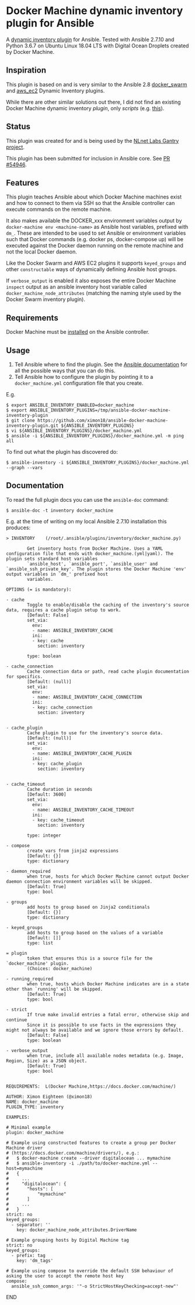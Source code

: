 # Docker Machine dynamic inventory plugin for Ansible

A [dynamic inventory plugin](https://docs.ansible.com/ansible/latest/plugins/inventory.html) for Ansible. Tested with Ansible 2.7.10 and Python 3.6.7 on Ubuntu Linux 18.04 LTS with Digital Ocean Droplets created by Docker Machine.

## Inspiration

This plugin is based on and is very similar to the Ansible 2.8 [docker_swarm](https://docs.ansible.com/ansible/devel/plugins/inventory/docker_swarm.html?highlight=docker_swarm) and [aws_ec2](https://docs.ansible.com/ansible/devel/plugins/inventory/aws_ec2.html?highlight=aws_ec2) Dynamic Inventory plugins.

While there are other similar solutions out there, I did not find an existing Docker Machine dynamic inventory _plugin_, only _scripts_ (e.g. [this](https://gist.github.com/nathanleclaire/1bbf18de7c73f89aa36c)).

## Status

This plugin was created for and is being used by the [NLnet Labs Gantry project](https://github.com/NLnetLabs/gantry).

This plugin has been submitted for inclusion in Ansible core. See [PR #54946](https://github.com/ansible/ansible/pull/54946).

## Features

This plugin teaches Ansible about which Docker Machine machines exist and how to connect to them via SSH so that the Ansible controller can execute commands on the remote machine.

It also makes available the DOCKER_xxx environment variables output by `docker-machine env <machine-name>` as Ansible host variables, prefixed with `dm_`. These are intended to be used to set Ansible or environment variables such that Docker commands (e.g. docker ps, docker-compose up) will be executed against the Docker daemon running on the remote machine and not the local Docker daemon.

Like the Docker Swarm and AWS EC2 plugins it supports `keyed_groups` and other `constructable` ways of dynamically defining Ansible host groups.

If `verbose_output` is enabled it also exposes the entire Docker Machine ```inspect``` output as an ansible inventory host variable called `docker_machine_node_attributes` (matching the naming style used by the Docker Swarm inventory plugin).

## Requirements

Docker Machine must be [installed](https://docs.docker.com/machine/install-machine/) on the Ansible controller.

## Usage

1. Tell Ansible where to find the plugin. See the [Ansible documentation](https://docs.ansible.com/ansible/latest/dev_guide/developing_locally.html#adding-a-plugin-locally) for all the possible ways that you can do this.
2. Tell Ansible how to configure the plugin by pointing it to a `docker_machine.yml` configuration file that you create.

E.g.

```
$ export ANSIBLE_INVENTORY_ENABLED=docker_machine
$ export ANSIBLE_INVENTORY_PLUGINS=/tmp/ansible-docker-machine-inventory-plugin
$ git clone https://github.com/ximon18/ansible-docker-machine-inventory-plugin.git ${ANSIBLE_INVENTORY_PLUGINS}
$ vi ${ANSIBLE_INVENTORY_PLUGINS}/docker_machine.yml
$ ansible -i ${ANSIBLE_INVENTORY_PLUGINS}/docker_machine.yml -m ping all
```

To find out what the plugin has discovered do:

```
$ ansible-inventory -i ${ANSIBLE_INVENTORY_PLUGINS}/docker_machine.yml --graph --vars
```

## Documentation

To read the full plugin docs you can use the `ansible-doc` command:

```
$ ansible-doc -t inventory docker_machine
```

E.g. at the time of writing on my local Ansible 2.7.10 installation this produces:

```
> INVENTORY    (/root/.ansible/plugins/inventory/docker_machine.py)

        Get inventory hosts from Docker Machine. Uses a YAML configuration file that ends with docker_machine.(yml|yaml). The plugin sets standard host variables
        `ansible_host', `ansible_port', `ansible_user' and `ansible_ssh_private_key'. The plugin stores the Docker Machine 'env' output variables in `dm_' prefixed host
        variables.

OPTIONS (= is mandatory):

- cache
        Toggle to enable/disable the caching of the inventory's source data, requires a cache plugin setup to work.
        [Default: False]
        set_via:
          env:
          - name: ANSIBLE_INVENTORY_CACHE
          ini:
          - key: cache
            section: inventory
        
        type: boolean

- cache_connection
        Cache connection data or path, read cache plugin documentation for specifics.
        [Default: (null)]
        set_via:
          env:
          - name: ANSIBLE_INVENTORY_CACHE_CONNECTION
          ini:
          - key: cache_connection
            section: inventory
        

- cache_plugin
        Cache plugin to use for the inventory's source data.
        [Default: (null)]
        set_via:
          env:
          - name: ANSIBLE_INVENTORY_CACHE_PLUGIN
          ini:
          - key: cache_plugin
            section: inventory
        

- cache_timeout
        Cache duration in seconds
        [Default: 3600]
        set_via:
          env:
          - name: ANSIBLE_INVENTORY_CACHE_TIMEOUT
          ini:
          - key: cache_timeout
            section: inventory
        
        type: integer

- compose
        create vars from jinja2 expressions
        [Default: {}]
        type: dictionary

- daemon_required
        when true, hosts for which Docker Machine cannot output Docker daemon connection environment variables will be skipped.
        [Default: True]
        type: bool

- groups
        add hosts to group based on Jinja2 conditionals
        [Default: {}]
        type: dictionary

- keyed_groups
        add hosts to group based on the values of a variable
        [Default: []]
        type: list

= plugin
        token that ensures this is a source file for the `docker_machine' plugin.
        (Choices: docker_machine)

- running_required
        when true, hosts which Docker Machine indicates are in a state other than `running' will be skipped.
        [Default: True]
        type: bool

- strict
        If true make invalid entries a fatal error, otherwise skip and continue
        Since it is possible to use facts in the expressions they might not always be available and we ignore those errors by default.
        [Default: False]
        type: boolean

- verbose_output
        when true, include all available nodes metadata (e.g. Image, Region, Size) as a JSON object.
        [Default: True]
        type: bool


REQUIREMENTS:  L(Docker Machine,https://docs.docker.com/machine/)

AUTHOR: Ximon Eighteen (@ximon18)
NAME: docker_machine
PLUGIN_TYPE: inventory

EXAMPLES:

# Minimal example
plugin: docker_machine

# Example using constructed features to create a group per Docker Machine driver
# (https://docs.docker.com/machine/drivers/), e.g.:
#   $ docker-machine create --driver digitalocean ... mymachine
#   $ ansible-inventory -i ./path/to/docker-machine.yml --host=mymachine
#   {
#     ...
#     "digitalocean": {
#       "hosts": [
#           "mymachine"
#       ]
#     ...
#   }
strict: no
keyed_groups:
  - separator: ''
    key: docker_machine_node_attributes.DriverName

# Example grouping hosts by Digital Machine tag
strict: no
keyed_groups:
  - prefix: tag
    key: 'dm_tags'

# Example using compose to override the default SSH behaviour of asking the user to accept the remote host key
compose:
  ansible_ssh_common_args: '"-o StrictHostKeyChecking=accept-new"'
```

END
